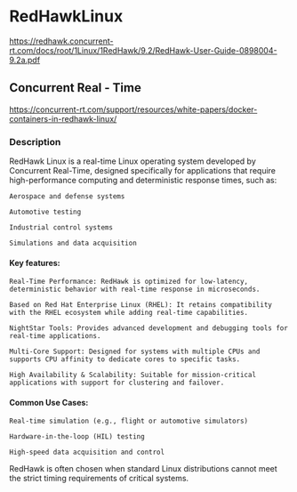 # RedHawkLinux

https://redhawk.concurrent-rt.com/docs/root/1Linux/1RedHawk/9.2/RedHawk-User-Guide-0898004-9.2a.pdf

## Concurrent Real - Time

https://concurrent-rt.com/support/resources/white-papers/docker-containers-in-redhawk-linux/

### Description

RedHawk Linux is a real-time Linux operating system developed by Concurrent Real-Time, designed specifically for applications that require high-performance computing and deterministic response times, such as:

    Aerospace and defense systems

    Automotive testing

    Industrial control systems

    Simulations and data acquisition
#### Key features:

    Real-Time Performance: RedHawk is optimized for low-latency, deterministic behavior with real-time response in microseconds.

    Based on Red Hat Enterprise Linux (RHEL): It retains compatibility with the RHEL ecosystem while adding real-time capabilities.

    NightStar Tools: Provides advanced development and debugging tools for real-time applications.

    Multi-Core Support: Designed for systems with multiple CPUs and supports CPU affinity to dedicate cores to specific tasks.

    High Availability & Scalability: Suitable for mission-critical applications with support for clustering and failover.
#### Common Use Cases:

    Real-time simulation (e.g., flight or automotive simulators)

    Hardware-in-the-loop (HIL) testing

    High-speed data acquisition and control

RedHawk is often chosen when standard Linux distributions cannot meet the strict timing requirements of critical systems.
